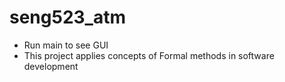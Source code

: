 # seng523_atm

- Run main to see GUI
- This project applies concepts of Formal methods in software development 
